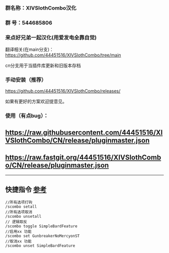 ### 群名称：XIVSlothCombo汉化
### 群   号：544685806
### 来点好兄弟一起汉化(用爱发电全靠自觉)
翻译相关(在main分支)：
https://github.com/44451516/XIVSlothCombo/tree/main

cn分支用于当插件库更新和旧版本存档
### 手动安装（推荐）
https://github.com/44451516/XIVSlothCombo/releases/

如果有更好的方案欢迎提意见。

### 使用（有点bug）：
##  https://raw.githubusercontent.com/44451516/XIVSlothCombo/CN/release/pluginmaster.json
##  https://raw.fastgit.org/44451516/XIVSlothCombo/CN/release/pluginmaster.json
---
## 快捷指令 [参考](https://docs.qq.com/doc/DT0tjZm9JTFlqUGJY)
~~~
//所有选项打钩
/scombo setall
//所有选项取消
/scombo unsetall
// 逻辑取反
/scombo toggle SimpleBardFeature
//启用xx 功能
/scombo set GunbreakerNoMercyonST
//取消xx 功能
/scombo unset SimpleBardFeature
~~~
